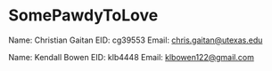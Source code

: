 # SomePawdyToLove
Name: Christian Gaitan
EID: cg39553 
Email: chris.gaitan@utexas.edu

Name: Kendall Bowen
EID: klb4448
Email: klbowen122@gmail.com
